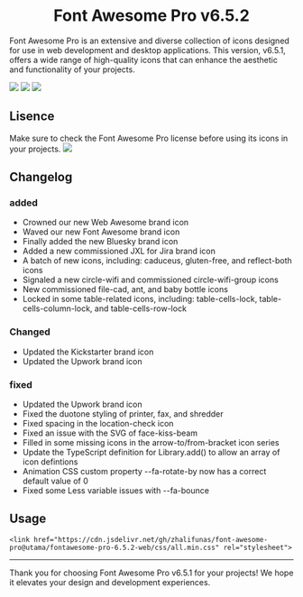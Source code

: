 # <div align="center">Font Awesome Pro v6.5.2</div>

Font Awesome Pro is an extensive and diverse collection of icons designed for use in web development and desktop applications. This version, v6.5.1, offers a wide range of high-quality icons that can enhance the aesthetic and functionality of your projects.


![](https://camo.githubusercontent.com/6531a4161596e3d9fdab3d0499a7b7ce5c5c8b568be219f3e9707af042e575d2/68747470733a2f2f696d672e736869656c64732e696f2f62616467652f637373332d2532333135373242362e7376673f7374796c653d666f722d7468652d6261646765266c6f676f3d63737333266c6f676f436f6c6f723d7768697465)
![](https://camo.githubusercontent.com/5e7e215d9ff3a7c2e96d09232c11b2205565c841d1129dd2185ebd967284121f/68747470733a2f2f696d672e736869656c64732e696f2f62616467652f68746d6c352d2532334533344632362e7376673f7374796c653d666f722d7468652d6261646765266c6f676f3d68746d6c35266c6f676f436f6c6f723d7768697465)
![](https://camo.githubusercontent.com/53ec2e58e03ba275d9b3a386abd96a243cf744a1a7121bdf8262fc8ae6ebc335/68747470733a2f2f696d672e736869656c64732e696f2f62616467652f6a6176617363726970742d2532333332333333302e7376673f7374796c653d666f722d7468652d6261646765266c6f676f3d6a617661736372697074266c6f676f436f6c6f723d253233463744463145)


## Lisence
Make sure to check the Font Awesome Pro license before using its icons in your projects.
![](https://github.com/eliyantosarage/font-awesome-pro/blob/main/LICENSE)



## Changelog
### added
* Crowned our new Web Awesome brand icon
* Waved our new Font Awesome brand icon
* Finally added the new Bluesky brand icon
* Added a new commissioned JXL for Jira brand icon
* A batch of new icons, including: caduceus, gluten-free, and reflect-both icons
* Signaled a new circle-wifi and commissioned circle-wifi-group icons
* New commissioned file-cad, ant, and baby bottle icons
* Locked in some table-related icons, including: table-cells-lock, table-cells-column-lock, and table-cells-row-lock
### Changed
* Updated the Kickstarter brand icon
* Updated the Upwork brand icon
### fixed
* Updated the Upwork brand icon
* Fixed the duotone styling of printer, fax, and shredder
* Fixed spacing in the location-check icon
* Fixed an issue with the SVG of face-kiss-beam
* Filled in some missing icons in the arrow-to/from-bracket icon series
* Update the TypeScript definition for Library.add() to allow an array of icon defintions
* Animation CSS custom property --fa-rotate-by now has a correct default value of 0
* Fixed some Less variable issues with --fa-bounce

## Usage
    <link href="https://cdn.jsdelivr.net/gh/zhalifunas/font-awesome-pro@utama/fontawesome-pro-6.5.2-web/css/all.min.css" rel="stylesheet">

_________  

Thank you for choosing Font Awesome Pro v6.5.1 for your projects! We hope it elevates your design and development experiences.

